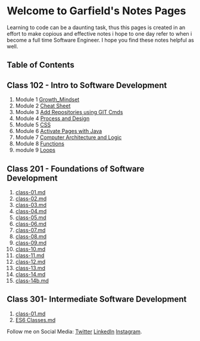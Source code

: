 # Welcome to Garfield's  Notes Pages

Learning to code can be a daunting task, thus this pages is created in an effort to make copious and effective notes i hope to one day refer to when i become a full time Software Engineer. I hope you find these notes helpful as well.

## Table of Contents

## Class 102 - Intro to Software Development

1. Module 1 [Growth_Mindset](/102/Growth_Mindset.md)
2. Module 2 [Cheat Sheet](/102/cheat_sheet.md)
3. Module 3 [Add Repositories using GIT Cmds](/102/Adding_Repositories_using_GIT.md)
4. Module 4 [Process and Design](/102/Process_and_Design.md)
5. Module 5 [CSS](102/CSS.md)
6. Module 6 [Activate Pages with Java](/102/java.md)
7. Module 7 [Computer Architecture and Logic](/102/CAL.md)
8. Module 8 [Functions](/102/Functions.md)
9. module 9 [Loops](/102/loops.md)

## Class 201 - Foundations of Software Development

1. [class-01.md](./201/class01.md)
2. [class-02.md](./201/class02.md)
3. [class-03.md](./201/class03.md)
4. [class-04.md](./201/class04.md)
5. [class-05.md](./201/class05.md)
6. [class-06.md](./201/class06.md)
7. [class-07.md](./201/class07.md)
8. [class-08.md](./201/class08.md)
9. [class-09.md](../201/class09.md)
10. [class-10.md](.201/class10.md)
11. [class-11.md](/201/class11.md)
12. [class-12.md](/201/class12.md)
13. [class-13.md](/201/class13.md)
14. [class-14.md](/201/class14.md)
15. [class-14b.md](/201/class14b.md)

## Class 301- Intermediate Software Development

1. [class-01.md](/301/class01.md)
2. [ES6 Classes.md](/301/ES6Classes.md)




Follow me on Social Media:
[Twitter](https://twitter.com/d_faded1) [LinkedIn](https://www.linkedin.com/in/garfieldgrant/) [Instagram](https://www.instagram.com/faded_in_reality/).  
